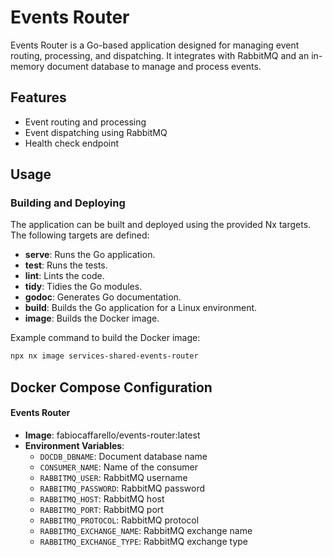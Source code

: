 # Events Router

Events Router is a Go-based application designed for managing event routing, processing, and dispatching. It integrates with RabbitMQ and an in-memory document database to manage and process events.

## Features

- Event routing and processing
- Event dispatching using RabbitMQ
- Health check endpoint

## Usage

### Building and Deploying

The application can be built and deployed using the provided Nx targets. The following targets are defined:

- **serve**: Runs the Go application.
- **test**: Runs the tests.
- **lint**: Lints the code.
- **tidy**: Tidies the Go modules.
- **godoc**: Generates Go documentation.
- **build**: Builds the Go application for a Linux environment.
- **image**: Builds the Docker image.

Example command to build the Docker image:
```bash
npx nx image services-shared-events-router
```

## Docker Compose Configuration

#### Events Router

- **Image**: fabiocaffarello/events-router:latest
- **Environment Variables**:
  - `DOCDB_DBNAME`: Document database name
  - `CONSUMER_NAME`: Name of the consumer
  - `RABBITMQ_USER`: RabbitMQ username
  - `RABBITMQ_PASSWORD`: RabbitMQ password
  - `RABBITMQ_HOST`: RabbitMQ host
  - `RABBITMQ_PORT`: RabbitMQ port
  - `RABBITMQ_PROTOCOL`: RabbitMQ protocol
  - `RABBITMQ_EXCHANGE_NAME`: RabbitMQ exchange name
  - `RABBITMQ_EXCHANGE_TYPE`: RabbitMQ exchange type
